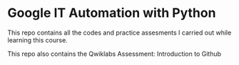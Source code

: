 # Google IT Automation with Python

This repo contains all the codes and practice assesments I carried out while learning this course. 

This repo also contains the Qwiklabs Assessment: Introduction to Github
